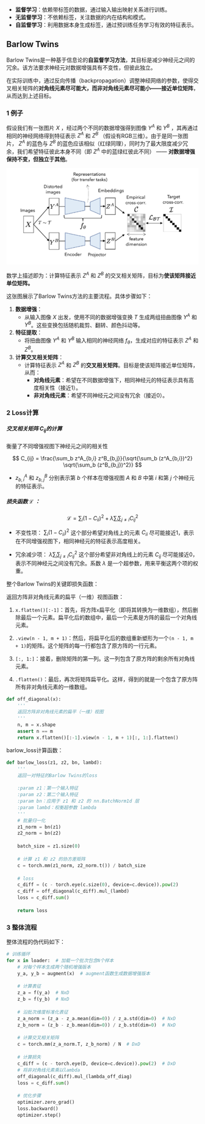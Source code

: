 - **监督学习**：依赖带标签的数据，通过输入输出映射关系进行训练。
- **无监督学习**：不依赖标签，关注数据的内在结构和模式。
- **自监督学习**：利用数据本身生成标签，通过预训练任务学习有效的特征表示。

## Barlow Twins

Barlow Twins是一种基于信息论的**自监督学习方法**，其目标是减少神经元之间的冗余。该方法要求神经元对数据增强具有不变性，但彼此独立。

在实际训练中，通过反向传播（backpropagation）调整神经网络的参数，使得交叉相关矩阵的**对角线元素尽可能大，而非对角线元素尽可能小——接近单位矩阵**，从而达到上述目标。

### 1 例子

假设我们有一张图片 $X$ ，经过两个不同的数据增强得到图像 $Y^A$ 和 $Y^B$ ，其再通过相同的神经网络得到特征表示 $Z^A$ 和 $Z^B$ （假设有RGB三维）。由于是同一张图片， $Z^A$ 的蓝色与 $Z^B$ 的蓝色应该相似（红绿同理），同时为了最大限度减少冗余，我们希望特征彼此本身不同（即 $Z^A$ 中的蓝绿红彼此不同） —— **对数据增强保持不变，但独立于其他**。

<img src="https://raw.githubusercontent.com/PLUS-WAVE/blog-image/master/img/blog/2024-05-30/image-20240530211739303.png" alt="image-20240530211739303" style="zoom:67%;" />

数学上描述即为：计算特征表示 $Z^A$ 和 $Z^B$ 的交叉相关矩阵，目标为**使该矩阵接近单位矩阵。**

这张图展示了Barlow Twins方法的主要流程。具体步骤如下：

1. **数据增强**：
   - 从输入图像 $X$ 出发，使用不同的数据增强变换 $T$ 生成两组扭曲图像 $Y^A$ 和 $Y^B$。这些变换包括随机裁剪、翻转、颜色抖动等。
2. **特征提取**：
   - 将扭曲图像 $Y^A$ 和 $Y^B$ 输入相同的神经网络 $f_\theta$，生成对应的特征表示 $Z^A$ 和 $Z^B$。
3. **计算交叉相关矩阵**：
   - 计算特征表示 $Z^A$ 和 $Z^B$ 的**交叉相关矩阵**。目标是使该矩阵接近单位矩阵，从而：
     - **对角线元素**：希望在不同数据增强下，相同神经元的特征表示具有高度相关性（接近1）。
     - **非对角线元素**：希望不同神经元之间没有冗余（接近0）。

### 2 Loss计算

##### 交叉相关矩阵 $C_{ij}$​ 的计算

衡量了不同增强视图下神经元之间的相关性

$$
C_{ij} = \frac{\sum_b z^A_{b,i} z^B_{b,j}}{\sqrt{\sum_b (z^A_{b,i})^2} \sqrt{\sum_b (z^B_{b,j})^2}}
$$


- $z^A_{b,i}$ 和 $z^B_{b,j}$ 分别表示第 $b$ 个样本在增强视图 $A$ 和 $B$ 中第 $i$ 和第 $j$ 个神经元的特征表示。

##### 损失函数 $\mathcal{L}$ ：

$$
\mathcal{L} = \sum_i (1 - C_{ii})^2 + \lambda \sum_i \sum_{j \neq i} C_{ij}^2
$$

- 不变性项：
  $\sum_i (1 - C_{ii})^2$ 这个部分希望对角线上的元素 $C_{ii}$ 尽可能接近1，表示在不同增强视图下，相同神经元的特征表示高度相关。
  
- 冗余减少项：
  $\lambda \sum_i \sum_{j \neq i} C_{ij}^2$ 这个部分希望非对角线上的元素 $C_{ij}$ 尽可能接近0，表示不同神经元之间没有冗余。系数 $\lambda$ 是一个超参数，用来平衡这两个项的权重。

整个Barlow Twins的关键即损失函数：

返回方阵非对角线元素的扁平（一维）视图函数：

1. `x.flatten()[:-1]`：首先，将方阵`x`扁平化（即将其转换为一维数组），然后删除最后一个元素。扁平化后的数组中，最后一个元素是方阵的最后一个对角线元素。

2. `.view(n - 1, m + 1)`：然后，将扁平化后的数组重新塑形为一个`(n - 1, m + 1)`的矩阵。这个矩阵的每一行都包含了原方阵的一行元素。

3. `[:, 1:]`：接着，删除矩阵的第一列。这一列包含了原方阵的剩余所有对角线元素。

4. `.flatten()`：最后，再次将矩阵扁平化。这样，得到的就是一个包含了原方阵所有非对角线元素的一维数组。

```python
def off_diagonal(x):
    '''
    返回方阵非对角线元素的扁平（一维）视图
    '''
    n, m = x.shape
    assert n == m
    return x.flatten()[:-1].view(n - 1, m + 1)[:, 1:].flatten()

```

barlow_loss计算函数：

```python
def barlow_loss(z1, z2, bn, lambd):
    '''
    返回一对特征的Barlow Twins的loss

    :param z1：第一个输入特征
    :param z2：第二个输入特征
    :param bn：应用于 z1 和 z2 的 nn.BatchNorm1d 层
    :param lambd：权衡超参数 lambda
    '''
	# 批量归一化
    z1_norm = bn(z1)
    z2_norm = bn(z2)

    batch_size = z1.size(0)

    # 计算 z1 和 z2 的协方差矩阵
    c = torch.mm(z1_norm, z2_norm.t()) / batch_size

    # loss
    c_diff = (c - torch.eye(c.size(0), device=c.device)).pow(2)
    c_diff = off_diagonal(c_diff).mul_(lambd)
    loss = c_diff.sum()

    return loss
```

### 3 整体流程

整体流程的伪代码如下：

```python
# 训练循环
for x in loader:  # 加载一个批次包含N个样本
    # 对每个样本生成两个随机增强版本
    y_a, y_b = augment(x)  # augment函数生成数据增强版本
    
    # 计算表征
    z_a = f(y_a)  # NxD
    z_b = f(y_b)  # NxD
    
    # 沿批次维度标准化表征
    z_a_norm = (z_a - z_a.mean(dim=0)) / z_a.std(dim=0)  # NxD
    z_b_norm = (z_b - z_b.mean(dim=0)) / z_b.std(dim=0)  # NxD
    
    # 计算交叉相关矩阵
    c = torch.mm(z_a_norm.T, z_b_norm) / N  # DxD
    
    # 计算损失
    c_diff = (c - torch.eye(D, device=c.device)).pow(2)  # DxD
    # 将非对角线元素乘以lambda
    off_diagonal(c_diff).mul_(lambda_off_diag)
    loss = c_diff.sum()
    
    # 优化步骤
    optimizer.zero_grad()
    loss.backward()
    optimizer.step()
```

